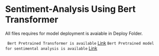 # Sentiment-Analysis Using Bert Transformer
All files requires for model deployment is avaiable in Deploy Folder.  

``` Bert Pretrained Transformer is available``` [Link](https://drive.google.com/file/d/10AOBLpnIStJrgtq9yH25XEG6Ml1nCA4h/view?usp=sharing)
``` Bert Pretrained model for sentimental analysis is available ``` [Link](https://drive.google.com/drive/folders/14EJq71GKtX9tQ3_ri0XUEMVsMiOWb3Ub?usp=sharing)

